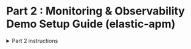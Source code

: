 # Part 2 : Monitoring & Observability Demo Setup Guide (elastic-apm)

<details>
   <summary>Part 2 instructions</summary>
This section covers the setup and usage of Elastic APM for application performance monitoring of our FastAPI service.

## System Architecture

### Overview

```txt
                    +----------------+
                    |    Kibana     |
                    |   (Port 5601) |
                    +-------+--------+
                            |
                            | Visualizes
                            |
                    +-------v--------+
                    | Elasticsearch  |
                    |  (Port 9200)  |
                    +-------+--------+
                            |
                    +-------v--------+
                    |  APM Server   |
                    |  (Port 8200)  |
                    +-------+--------+
                            |
                    Collects Traces
                            |
            +---------------+----------------+
            |                               |
    +-------v--------+              +-------v--------+
    |    FastAPI     |              |    Redis      |
    |   (Port 5001)  +------------->|   (Port 6379) |
    +-------+--------+              +----------------+
            |
            v
    +----------------+
    |   PostgreSQL   |
    |   (Port 5432)  |
    +----------------+
```

In this stack, Redis serves several important purposes:

### Authentication and Session Management

When users log in, their credentials and session data are cached in Redis with a 1-hour TTL.
The `load_user` function first checks Redis for user data before falling back to the in-memory list.
This provides fast authentication without hitting the database.

### Performance Optimization

Redis acts as a fast, in-memory cache layer.
User data is cached after the first lookup, making subsequent authentications faster.
The TTL ensures the cache doesn't grow indefinitely and stays fresh.

### Resilient Design

The system can still function if Redis is down (falls back to in-memory list).
Failed Redis operations are logged but don't break the application.
Automatic retry mechanisms for cache operations.

### APM Integration

Elastic APM monitors Redis operations.
Provides visibility into cache performance.
Helps identify issues with session management.

The Redis integration helps the application handle high loads by:

* Reducing authentication overhead by caching user data
* Providing fast session lookups for authenticated users
* Enabling stateless application scaling and load balancing
* Supporting concurrent access patterns


### Component Roles

1. **Elastic APM Server**
   - Receives and processes APM data from instrumented applications
   - Forwards processed data to Elasticsearch
   - Provides configuration for APM agents

2. **Elasticsearch**
   - Stores APM data (traces, metrics, logs)
   - Enables fast search and analysis
   - Provides data for Kibana visualization

3. **Kibana**
   - Visualizes APM data
   - Provides APM-specific UI for:
     - Transaction overview
     - Error tracking
     - Service maps
     - Performance metrics

4. **Instrumented Services**
   - FastAPI with elastic-apm Python agent
   - Automatic instrumentation for:
     - HTTP requests
     - Database queries
     - Redis operations

5. **redis**
   - Key-value store for session management

6. **PostgreSQL**
   - Database for storing product and vendor data

## Setup Instructions

### 1. Environment Setup 

<details>
<summary>Manual - OLD school</summary>

1. Ensure all required files are in place :

```bash
# Check docker-compose.yml and related files
ls -la elastic_apm/
ls -la elastic_apm/requirements/fastapi/
ls -la elastic_apm/requirements/postgres/
```

2. Go to the `elastic_apm` directory and start the services:

```bash
# Navigate to elastic_apm directory
cd elastic_apm

# Start all services (or docker-compose for older docker version)

# for linux user
docker compose -f docker-compose.linux.yml build; docker compose -f docker-compose.linux.yml up -d

# for mac user
#docker compose -f docker-compose.mac.yml build; docker compose -f docker-compose.mac.yml up -d

# Verify services are running (or docker-compose for older docker version)
docker compose ps
```

3. Data Import

Import initial data for testing :

```bash
# Import products and vendors
#docker compose exec postgres-apm psql -U suppliers -d suppliers -f /client/import.sql
docker compose -f docker-compose.mac.yml exec postgres-apm psql -U suppliers -d suppliers -f /client/import.sql 
```

In the `docker-compose.yml` file, the `postgres-apm` service is configured to use the `import.sql` file to initialize the database (what we didn't do in the previous part 1). This why this command works.

</details>

simply run :

```bash
make
```

The command will build and start all services, wait for them to be ready and import data into PostgreSQL.

### 4. Verify Setup

1. **Check Kibana**
   - Open http://localhost:5601
   - Navigate to APM under Observability
   - Verify FastAPI service appears

   ![APM](image.png)

2. **Check FastAPI**
   - Open http://localhost:5001/docs
   - Try some API endpoints
   - Check traces in Kibana APM

   ![API](image-1.png)

3. **Run Test Transactions**
   ```bash
   # Navigate to client directory
   cd ../client

   # activate virtual environment
   source venv/bin/activate
   
   # Run transaction script
   FASTAPI_PORT=5001 python 00-post_transactions_low.py localhost
   ```

## Monitoring Features

### 1. Transaction Monitoring
- View transaction response times
- Track SQL queries and their duration
- Monitor Redis operations
- Identify slow endpoints

### 2. Error Tracking
- View application errors in real-time
- Stack traces for debugging
- Error grouping and frequency analysis

### 3. Service Maps
- Visualize service dependencies
- Monitor inter-service communication
- Identify bottlenecks

### 4. Performance Metrics
- CPU and memory usage
- Request rates and latencies
- Database connection pool stats
- Custom metrics

## Troubleshooting

### 1. Common Issues

#### APM Data Not Showing
1. Check APM Server status:
   ```bash
   docker-compose logs apm-server
   ```
2. Verify FastAPI APM configuration:
   ```bash
   docker-compose logs fastapi-apm | grep ELASTIC_APM
   ```

#### Database Connection Issues
1. Check Postgres readiness:
   ```bash
   docker-compose exec postgres-apm pg_isready -U suppliers
   ```
2. Verify data import:
   ```bash
   docker-compose exec postgres-apm psql -U suppliers -d suppliers -c "SELECT COUNT(*) FROM products;"
   ```

#### Service Dependencies
1. Ensure proper startup order:
   - Elasticsearch must be ready before APM Server
   - Postgres must be ready before FastAPI
2. Check service health:
```bash
docker-compose ps
```

### 2. Debugging Tips

1. **View Detailed Logs**

```sh
# APM Server logs
docker-compose logs -f apm-server

# FastAPI logs
docker-compose logs -f fastapi-apm

# Elasticsearch logs
docker-compose logs -f elasticsearch
```

2. **Check Elasticsearch Status**
```bash
curl localhost:9200/_cat/health
```

3. **Verify APM Integration**
```bash
curl localhost:8200
```

## Cleanup

To stop and remove all services:
```bash
# Stop containers (for linux users)
docker compose -f docker-compose.linux.yml down -v

# clean docker images
docker rmi -f $(docker images -q)
```
